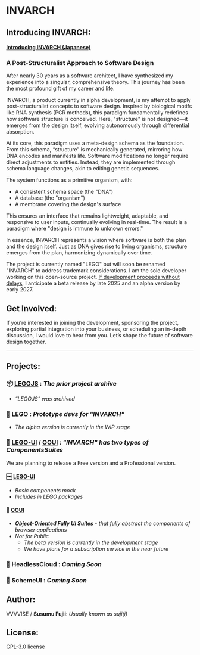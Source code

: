 # INVARCH

## Introducing INVARCH:

#### [Introducing INVARCH (Japanese)](https://github.com/VVVVISE/invarch/blob/main/README-ja.md)

### A Post-Structuralist Approach to Software Design

After nearly 30 years as a software architect, I have synthesized my experience into a singular, comprehensive theory. This journey has been the most profound gift of my career and life.

INVARCH, a product currently in alpha development, is my attempt to apply post-structuralist concepts to software design. Inspired by biological motifs like RNA synthesis (PCR methods), this paradigm fundamentally redefines how software structure is conceived. Here, "structure" is not designed—it emerges from the design itself, evolving autonomously through differential absorption.

At its core, this paradigm uses a meta-design schema as the foundation. From this schema, “structure” is mechanically generated, mirroring how DNA encodes and manifests life. Software modifications no longer require direct adjustments to entities. Instead, they are implemented through schema language changes, akin to editing genetic sequences.

The system functions as a primitive organism, with:

- A consistent schema space (the "DNA")
- A database (the "organism")
- A membrane covering the design's surface

This ensures an interface that remains lightweight, adaptable, and responsive to user inputs, continually evolving in real-time. The result is a paradigm where "design is immune to unknown errors."

In essence, INVARCH represents a vision where software is both the plan and the design itself. Just as DNA gives rise to living organisms, structure emerges from the plan, harmonizing dynamically over time.

The project is currently named "LEGO" but will soon be renamed "INVARCH" to address trademark considerations. I am the sole developer working on this open-source project. [If development proceeds without delays](https://github.com/VVVVISE/lego/milestones?direction=asc&sort=due_date&state=open), I anticipate a beta release by late 2025 and an alpha version by early 2027.

## Get Involved:

If you’re interested in joining the development, sponsoring the project, exploring partial integration into your business, or scheduling an in-depth discussion, I would love to hear from you. Let’s shape the future of software design together.

---

## Projects:

### 📦 [LEGOJS](https://github.com/VVVVISE/legojs) : _The prior project archive_

- _“LEGOJS” was archived_

### 🚀 [LEGO](https://github.com/VVVVISE/lego) : _Prototype devs for "INVARCH"_

- _The alpha version is currently in the WIP stage_

### 🚀 [LEGO-UI](https://github.com/VVVVISE/lego/tree/main/packages/ui) / [OOUI](https://github.com/VVVVISE/OOUI) : _"INVARCH" has two types of _ComponentsSuites__

We are planning to release a Free version and a Professional version.

#### 🆓 [LEGO-UI](https://github.com/VVVVISE/lego/tree/main/packages/ui)
  - _Basic components mock_
  - _Includes in LEGO packages_
#### 🔐 **[OOUI](https://github.com/VVVVISE/OOUI)**
  - _**Object-Oriented Fully UI Suites** - that fully abstract the components of browser applications_
  - _Not for Public_
    - _The beta version is currently in the development stage_
    - _We have plans for a subscription service in the near future_

### 📅 HeadlessCloud : _Coming Soon_

### 📅 SchemeUI : _Coming Soon_

## Author:

VVVVISE / **Susumu Fujii**: _Usually known as suji(i)_

## License:

GPL-3.0 license

